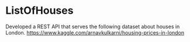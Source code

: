 # ListOfHouses
 Developed a REST API that serves the following dataset about houses in London. https://www.kaggle.com/arnavkulkarni/housing-prices-in-london
